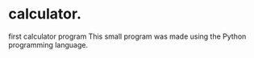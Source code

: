 # calculator.
first calculator program
This small program was made using the Python programming language.
